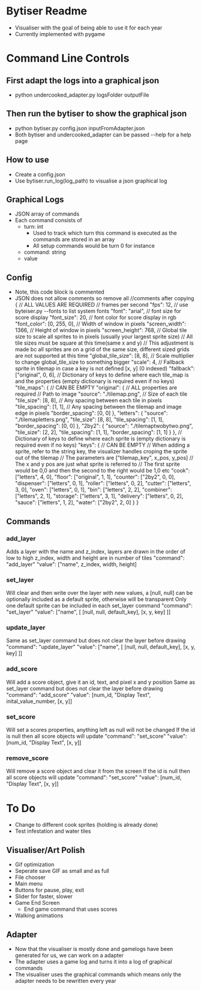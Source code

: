 # Bytiser Readme
- Visualiser with the goal of being able to use it for each year
- Currently implemented with pygame

# Command Line Controls
## First adapt the logs into a graphical json
- python undercooked_adapter.py logsFolder outputFile
## Then run the bytiser to show the graphical json
- python bytiser.py config.json inputFromAdapter.json
- Both bytiser and undercooked_adapter can be passed --help for a help page

## How to use
- Create a config.json
- Use bytiser.run_log(log_path) to visualise a json graphical log

## Graphical Logs
- JSON array of commands
- Each command consists of
    - turn: int
        - Used to track which turn this command is executed as the commands are stored in an array
        - All setup commands would be turn 0 for instance
    - command: string
    - value
## Config
- Note, this code block is commented
- JSON does not allow comments so remove all //comments after copying 
{
    // ALL VALUES ARE REQUIRED
    // frames per second
    "fps": 12,
    // use byteiser.py --fonts to list system fonts
    "font": "arial",
    // font size for score display
    "font_size": 20,
    // font color for score display in rgb
    "font_color": [0, 255, 0],
    // Width of window in pixels
    "screen_width": 1366,
    // Height of window in pixels
    "screen_height": 768,
    // Global tile size to scale all sprites to in pixels (usually your largest sprite size)
    // All tile sizes must be square at this time(same x and y)
    // This adjustment is made bc all sprites are on a grid of the same size, different sized grids are not supported at this time
    "global_tile_size": [8, 8],
    // Scale multiplier to change global_tile_size to something bigger
    "scale": 4,
    // Fallback sprite in tilemap in case a key is not defined [x, y] (0 indexed)
    "fallback": ["original", 0, 6],
    // Dictionary of keys to define where each tile_map is and the properties (empty dictionary is required even if no keys)
    "tile_maps": {
        // CAN BE EMPTY
        "original": {
            // ALL properties are required
            // Path to image
            "source": "./tilemap.png",
            // Size of each tile
            "tile_size": [8, 8],
            // Any spacing between each tile in pixels
            "tile_spacing": [1, 1],
            // Any spacing between the tilemap and image edge in pixels
            "border_spacing": [0, 0]
        },
        "letters": {
            "source": "./tilemapletters.png",
            "tile_size": [8, 8],
            "tile_spacing": [1, 1],
            "border_spacing": [0, 0]
        },
        "2by2": {
            "source": "./tilemaptwobytwo.png",
            "tile_size": [2, 2],
            "tile_spacing": [1, 1],
            "border_spacing": [1, 1]
        }
    },
    // Dictionary of keys to define where each sprite is (empty dictionary is required even if no keys)
    "keys": {
        // CAN BE EMPTY
        // When adding a sprite, refer to the string key, the visualizer handles croping the sprite out of the tilemap
        // The parameters are ["tilemap_key", x_pos, y_pos]
        // The x and y pos are just what sprite is referred to
        // The first sprite would be 0,0 and then the second to the right would be 1,0 etc
        "cook": ["letters", 4, 0],
        "floor": ["original", 1, 1],
        "counter": ["2by2", 0, 0],
        "dispenser": ["letters", 0, 1],
        "roller": ["letters", 0, 2],
        "cutter": ["letters", 3, 0],
        "oven": ["letters", 0, 1],
        "bin": ["letters", 2, 2],
        "combiner": ["letters", 2, 1],
        "storage": ["letters", 3, 1],
        "delivery": ["letters", 0, 2],
        "sauce": ["letters", 1, 2],
        "water": ["2by2", 2, 0]
    }
}

## Commands
### add_layer
Adds a layer with the name and z_index, layers are drawn in the order of low to high z_index, width and height are in number of tiles
"command": "add_layer"
"value": ["name", z_index, width, height]
### set_layer
Will clear and then write over the layer with new values, a [null, null] can be optionally included as a default sprite, otherwise will be transparent
Only one default sprite can be included in each set_layer command
"command": "set_layer"
"value": ["name", [
    [null, null, default_key],
    [x, y, key]
]]
### update_layer
Same as set_layer command but does not clear the layer before drawing
"command": "update_layer"
"value": ["name", [
    [null, null, default_key],
    [x, y, key]
]]
### add_score
Will add a score object, give it an id, text, and pixel x and y position
Same as set_layer command but does not clear the layer before drawing
"command": "add_score"
"value": [num_id, "Display Text", inital_value_number, [x, y]]
### set_score
Will set a scores properties, anything left as null will not be changed
If the id is null then all score objects will update
"command": "set_score"
"value": [num_id, "Display Text", [x, y]] 
### remove_score
Will remove a score object and clear it from the screen
If the id is null then all score objects will update
"command": "set_score"
"value": [num_id, "Display Text", [x, y]]

# To Do
- Change to different cook sprites (holding is already done)
- Test infestation and water tiles
## Visualiser/Art Polish
- Gif optimization
- Seperate save GIF as small and as full
- File chooser
- Main menu
- Buttons for pause, play, exit
- Slider for faster, slower
- Game End Screen
    - End game command that uses scores
- Walking animations
## Adapter
- Now that the visualiser is mostly done and gamelogs have been generated for us, we can work on a adapter
- The adapter uses a game log and turns it into a log of graphical commands 
- The visualiser uses the graphical commands which means only the adapter needs to be rewritten every year